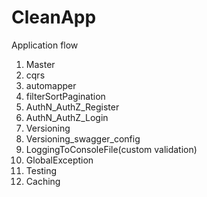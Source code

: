 # CleanApp
Application flow

1. Master
2. cqrs
3. automapper
4. filterSortPagination
5. AuthN_AuthZ_Register
6. AuthN_AuthZ_Login
7. Versioning
8. Versioning_swagger_config
9. LoggingToConsoleFile(custom validation)
10. GlobalException
11. Testing
12. Caching

